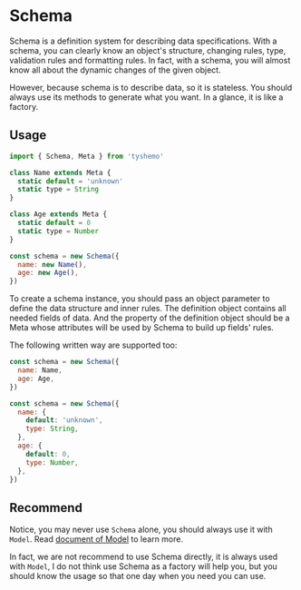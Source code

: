 # Schema

Schema is a definition system for describing data specifications.
With a schema, you can clearly know an object's structure, changing rules, type, validation rules and formatting rules. In fact, with a schema, you will almost know all about the dynamic changes of the given object.

However, because schema is to describe data, so it is stateless. You should always use its methods to generate what you want. In a glance, it is like a factory.

## Usage

```js
import { Schema, Meta } from 'tyshemo'

class Name extends Meta {
  static default = 'unknown'
  static type = String
}

class Age extends Meta {
  static default = 0
  static type = Number
}

const schema = new Schema({
  name: new Name(),
  age: new Age(),
})
```

To create a schema instance, you should pass an object parameter to define the data structure and inner rules.
The definition object contains all needed fields of data.
And the property of the definition object should be a Meta whose attributes will be used by Schema to build up fields' rules.

The following written way are supported too:

```js
const schema = new Schema({
  name: Name,
  age: Age,
})
```

```js
const schema = new Schema({
  name: {
    default: 'unknown',
    type: String,
  },
  age: {
    default: 0,
    type: Number,
  },
})
```

## Recommend

Notice, you may never use `Schema` alone, you should always use it with `Model`. Read [document of Model](model.md) to learn more.

In fact, we are not recommend to use Schema directly, it is always used with `Model`, I do not think use Schema as a factory will help you, but you should know the usage so that one day when you need you can use.
